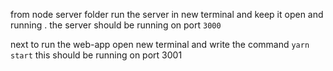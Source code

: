 from node server folder run the server in new terminal and keep it open and running . the server should be running on port `3000`

next to run the web-app
open new terminal and write the command
`yarn start`
this should be running on port 3001
